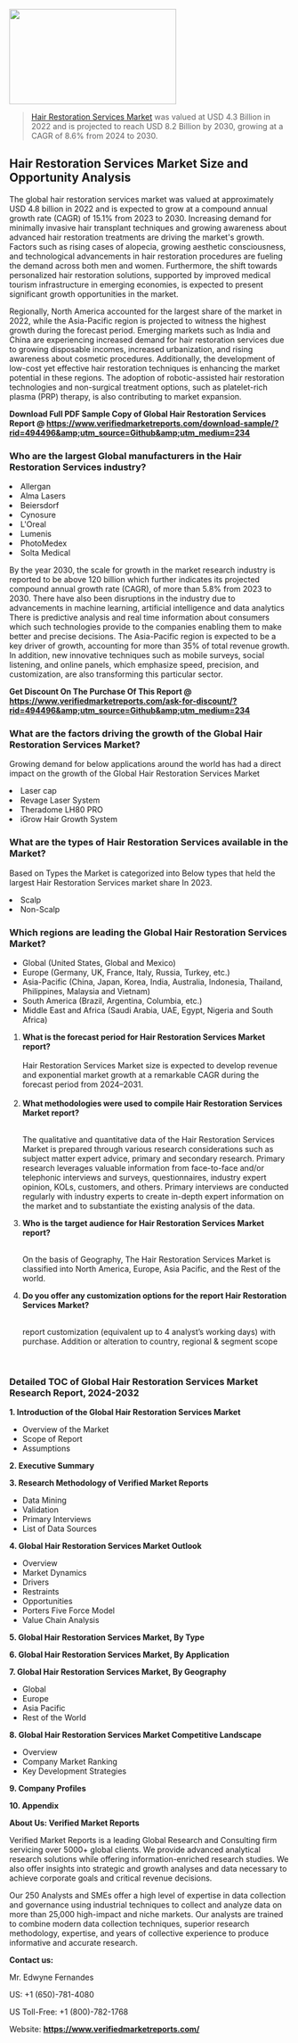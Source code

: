 
<img src="https://ffe5etoiles.com/wp-content/uploads/2024/12/MST1-300x171.png" alt="" width="300" height="171" class="alignnone size-medium wp-image-20088" /><blockquote><p><p><a href="https://www.verifiedmarketreports.com/download-sample/?rid=494496&utm_source=Github&utm_medium=234" target="_blank">Hair Restoration Services Market</a> was valued at USD 4.3 Billion in 2022 and is projected to reach USD 8.2 Billion by 2030, growing at a CAGR of 8.6% from 2024 to 2030.</p></blockquote><p><h2>Hair Restoration Services Market Size and Opportunity Analysis</h2><p>The global hair restoration services market was valued at approximately USD 4.8 billion in 2022 and is expected to grow at a compound annual growth rate (CAGR) of 15.1% from 2023 to 2030. Increasing demand for minimally invasive hair transplant techniques and growing awareness about advanced hair restoration treatments are driving the market's growth. Factors such as rising cases of alopecia, growing aesthetic consciousness, and technological advancements in hair restoration procedures are fueling the demand across both men and women. Furthermore, the shift towards personalized hair restoration solutions, supported by improved medical tourism infrastructure in emerging economies, is expected to present significant growth opportunities in the market.</p><p>Regionally, North America accounted for the largest share of the market in 2022, while the Asia-Pacific region is projected to witness the highest growth during the forecast period. Emerging markets such as India and China are experiencing increased demand for hair restoration services due to growing disposable incomes, increased urbanization, and rising awareness about cosmetic procedures. Additionally, the development of low-cost yet effective hair restoration techniques is enhancing the market potential in these regions. The adoption of robotic-assisted hair restoration technologies and non-surgical treatment options, such as platelet-rich plasma (PRP) therapy, is also contributing to market expansion.</p></p><p class=""><strong>Download Full PDF Sample Copy of Global Hair Restoration Services Report @ <a href="https://www.verifiedmarketreports.com/download-sample/?rid=494496&amp;utm_source=Github&amp;utm_medium=234" target="_blank">https://www.verifiedmarketreports.com/download-sample/?rid=494496&amp;utm_source=Github&amp;utm_medium=234</a></strong></p><h3 id="" class="">Who are the largest Global manufacturers in the Hair Restoration Services industry?</h3><p><li>Allergan</li><li> Alma Lasers</li><li> Beiersdorf</li><li> Cynosure</li><li> L'Oreal</li><li> Lumenis</li><li> PhotoMedex</li><li> Solta Medical</li></p><div class=""><div class="" dir="" data-message-author-role="" data-message-id="" data-message-model-slug=""><div class=""><div class=""><div class=""><div class="" dir="" data-message-author-role="" data-message-id="" data-message-model-slug=""><div class=""><div class=""><p>By the year 2030, the scale for growth in the market research industry is reported to be above 120 billion which further indicates its projected compound annual growth rate (CAGR), of more than 5.8% from 2023 to 2030. There have also been disruptions in the industry due to advancements in machine learning, artificial intelligence and data analytics There is predictive analysis and real time information about consumers which such technologies provide to the companies enabling them to make better and precise decisions. The Asia-Pacific region is expected to be a key driver of growth, accounting for more than 35% of total revenue growth. In addition, new innovative techniques such as mobile surveys, social listening, and online panels, which emphasize speed, precision, and customization, are also transforming this particular sector.</p><p><strong>Get Discount On The Purchase Of This Report @&nbsp; <a href="https://www.verifiedmarketreports.com/ask-for-discount/?rid=494496&amp;utm_source=Github&amp;utm_medium=234" target="_blank">https://www.verifiedmarketreports.com/ask-for-discount/?rid=494496&amp;utm_source=Github&amp;utm_medium=234</a></strong></p></div></div></div></div></div></div></div></div><h3 id="" class="">What are the factors driving the growth of the Global Hair Restoration Services Market?</h3><p id="" class="">Growing demand for below applications around the world has had a direct impact on the growth of the Global Hair Restoration Services Market</p><p id="" class=""><li>Laser cap</li><li> Revage Laser System</li><li> Theradome LH80 PRO</li><li> iGrow Hair Growth System</li></p><h3 id="" class="">What are the types of Hair Restoration Services available in the Market?</h3><p id="" class="">Based on Types the Market is categorized into Below types that held the largest Hair Restoration Services market share In 2023.</p><p id="" class=""><li>Scalp</li><li> Non-Scalp</li></p><h3 id="" class="">Which regions are leading the Global Hair Restoration Services Market?</h3><ul><li>Global (United States, Global and Mexico)</li><li>Europe (Germany, UK, France, Italy, Russia, Turkey, etc.)</li><li>Asia-Pacific (China, Japan, Korea, India, Australia, Indonesia, Thailand, Philippines, Malaysia and Vietnam)</li><li>South America (Brazil, Argentina, Columbia, etc.)</li><li>Middle East and Africa (Saudi Arabia, UAE, Egypt, Nigeria and South Africa)</li></ul><p><ol><li><strong>What is the forecast period for Hair Restoration Services Market report?<br /></strong><br /><span data-sheets-root="1" data-sheets-value="{&quot;1&quot;:2,&quot;2&quot;:&quot;XXXX size is expected to develop revenue and exponential market growth at a remarkable CAGR during the forecast period from 2024&ndash;2030.&quot;}" data-sheets-userformat="{&quot;2&quot;:12674,&quot;4&quot;:{&quot;1&quot;:2,&quot;2&quot;:16776960},&quot;10&quot;:2,&quot;11&quot;:0,&quot;15&quot;:&quot;Arial&quot;,&quot;16&quot;:12}">Hair Restoration Services Market size is expected to develop revenue and exponential market growth at a remarkable CAGR during the forecast period from 2024&ndash;2031.</span><br /><br /></li><li><strong>What methodologies were used to compile Hair Restoration Services Market report?<br /><br /></strong><p>The qualitative and quantitative data of the&nbsp;Hair Restoration Services Market is prepared through various research considerations such as subject matter expert advice, primary and secondary research. Primary research leverages valuable information from face-to-face and/or telephonic interviews and surveys, questionnaires, industry expert opinion, KOLs, customers, and others. Primary interviews are conducted regularly with industry experts to create in-depth expert information on the market and to substantiate the existing analysis of the data.&nbsp;</p></li><li><strong>Who is the target audience for Hair Restoration Services Market report?<br /><br /></strong><p>On the basis of Geography, The&nbsp;Hair Restoration Services Market is classified into North America, Europe, Asia Pacific, and the Rest of the world.</p></li><li><strong>Do you offer any customization options for the report Hair Restoration Services Market?<br /><br /></strong><p>report customization (equivalent up to 4 analyst&rsquo;s working days) with purchase. Addition or alteration to country, regional &amp; segment scope</p><p>&nbsp;</p></li></ol></p><h3 id="" class="">Detailed TOC of Global Hair Restoration Services Market Research Report, 2024-2032</h3><p id="" class=""><strong>1. Introduction of the Global Hair Restoration Services Market</strong></p><ul><li>Overview of the Market</li><li>Scope of Report</li><li>Assumptions</li></ul><p id="" class=""><strong>2. Executive Summary</strong></p><p id="" class=""><strong>3. Research Methodology of&nbsp;Verified Market Reports</strong></p><ul><li>Data Mining</li><li>Validation</li><li>Primary Interviews</li><li>List of Data Sources</li></ul><p id="" class=""><strong>4. Global Hair Restoration Services Market Outlook</strong></p><ul><li>Overview</li><li>Market Dynamics</li><li>Drivers</li><li>Restraints</li><li>Opportunities</li><li>Porters Five Force Model</li><li>Value Chain Analysis</li></ul><p id="" class=""><strong>5. Global Hair Restoration Services Market, By&nbsp;Type</strong></p><p id="" class=""><strong>6. Global Hair Restoration Services Market, By Application</strong></p><p id="" class=""><strong>7. Global Hair Restoration Services Market, By Geography</strong></p><ul><li>Global</li><li>Europe</li><li>Asia Pacific</li><li>Rest of the World</li></ul><p id="" class=""><strong>8. Global Hair Restoration Services Market Competitive Landscape</strong></p><ul><li>Overview</li><li>Company Market Ranking</li><li>Key Development Strategies</li></ul><p id="" class=""><strong>9. Company Profiles</strong></p><p id="" class=""><strong>10. Appendix</strong></p><p id="" class=""><strong>About Us: Verified Market Reports</strong></p><p id="" class="">Verified Market Reports is a leading Global Research and Consulting firm servicing over 5000+ global clients. We provide advanced analytical research solutions while offering information-enriched research studies. We also offer insights into strategic and growth analyses and data necessary to achieve corporate goals and critical revenue decisions.</p><p id="" class="">Our 250 Analysts and SMEs offer a high level of expertise in data collection and governance using industrial techniques to collect and analyze data on more than 25,000 high-impact and niche markets. Our analysts are trained to combine modern data collection techniques, superior research methodology, expertise, and years of collective experience to produce informative and accurate research.</p><p id="" class=""><strong>Contact us:</strong></p><p id="" class="">Mr. Edwyne Fernandes</p><p id="" class="">US: +1 (650)-781-4080</p><p id="" class="">US Toll-Free: +1 (800)-782-1768</p><p id="" class="">Website: <a target="" data-test-app-aware-link=""><strong>https://www.verifiedmarketreports.com/</strong></a></p>
